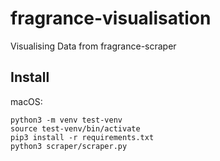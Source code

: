 # fragrance-visualisation
Visualising Data from fragrance-scraper

##  Install

macOS:
```
python3 -m venv test-venv
source test-venv/bin/activate
pip3 install -r requirements.txt
python3 scraper/scraper.py
```